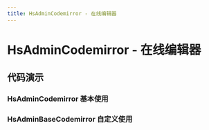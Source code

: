 ```yaml
---
title: HsAdminCodemirror - 在线编辑器
---
```


# HsAdminCodemirror - 在线编辑器

## 代码演示

### HsAdminCodemirror 基本使用

<code src="../demos/base.tsx"  background="var(--main-bg-color)" oldtitle="基本使用"></code>

### HsAdminBaseCodemirror 自定义使用

<code src="../demos/custom.tsx"  background="var(--main-bg-color)" oldtitle="基本使用"></code>
